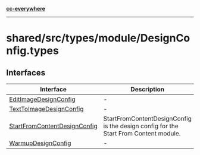 [**cc-everywhere**](../../../../../index.md)

***

# shared/src/types/module/DesignConfig.types

## Interfaces

| Interface | Description |
| ------ | ------ |
| [EditImageDesignConfig](interfaces/edit-image-design-config.md) | - |
| [TextToImageDesignConfig](interfaces/text-to-image-design-config.md) | - |
| [StartFromContentDesignConfig](interfaces/start-from-content-design-config.md) | StartFromContentDesignConfig is the design config for the Start From Content module. |
| [WarmupDesignConfig](interfaces/warmup-design-config.md) | - |
